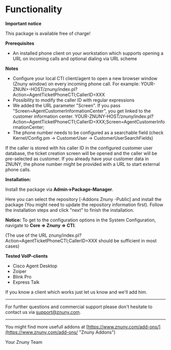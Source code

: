 # Functionality

**Important notice**

This package is available free of charge!

**Prerequisites**

- An installed phone client on your workstation which supports opening a URL on incoming calls and optional dialing via URL scheme

**Notes**

- Configure your local CTI client/agent to open a new browser window (Znuny window) on every incoming phone call. For example: YOUR-ZNUN>-HOST/znuny/index.pl?Action=AgentTicketPhoneCTI;CallerID=XXX
- Possibility to modify the caller ID with regular expressions
- We added the URL parameter "Screen". If you pass "Screen=AgentCustomerInformationCenter", you get linked to the customer information center.
  YOUR-ZNUNY-HOST/znuny/index.pl?Action=AgentTicketPhoneCTI;CallerID=XXX;Screen=AgentCustomerInformationCenter;
- The phone number needs to be configured as a searchable field (check Kernel/Config.pm -> CustomerUser -> CustomerUserSearchFields)

If the caller is stored with his caller ID in the configured customer user database, the ticket creation screen will be opened and the caller will be pre-selected as customer. If you already have your customer data in ZNUNY, the phone number might be provided with a URL to start external phone calls.

**Installation:**

Install the package via __Admin->Package-Manager__.

Here you can select the repository [-Addons Znuny -Public] and install the package (You might need to update the repository information first). Follow the installation steps and click "next" to finish the installation.


**Notice:** To get to the configuration options in the System Configuration, navigate to __Core => Znuny => CTI__.

(The use of the URL znuny/index.pl?Action=AgentTicketPhoneCTI;CallerID=XXX should be sufficient in most cases)

**Tested VoIP-clients**
- Cisco Agent Desktop
- Zoiper
- Blink Pro
- Express Talk

If you know a client which works just let us know and we'll add him.

---------------------------

For further questions and commercial support please don't hesitate to contact us via support@znuny.com.

------------------------

You might find more usefull addons at [https://www.znuny.com/add-ons/](https://www.znuny.com/add-ons/ "Znuny Addons")

Your Znuny Team
